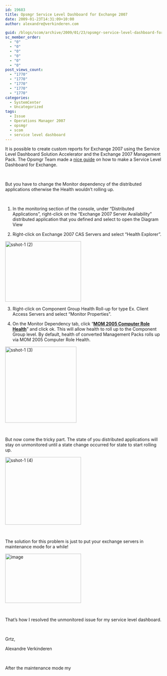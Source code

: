 ```yaml
---
id: 19683
title: Opsmgr Service Level Dashboard for Exchange 2007
date: 2009-01-23T14:31:09+10:00
author: alexandre@verkinderen.com

guid: /blogs/scom/archive/2009/01/23/opsmgr-service-level-dashboard-for-exchange-2007.aspx
sc_member_order:
  - "0"
  - "0"
  - "0"
  - "0"
  - "0"
  - "0"
post_views_count:
  - "1770"
  - "1770"
  - "1770"
  - "1770"
  - "1770"
categories:
  - SystemCenter
  - Uncategorized
tags:
  - Issue
  - Operations Manager 2007
  - opsmgr
  - scom
  - service level dashboard
---
```

It is possible to create custom reports for Exchange 2007 using the Service Level Dashboard Solution Accelerator and the Exchange 2007 Management Pack. The Opsmgr Team made a <a href="http://blogs.technet.com/momteam/archive/2008/10/23/creating-exchange-2007-availability-reports-using-the-service-level-dashboard-solution-accelerator-and-the-exchange-2007-management-pack.aspx" target="_blank">nice guide</a> on how to make a Service Level Dashboard for Exchange.

&nbsp;

But you have to change the Monitor dependency of the distributed applications otherwise the Health wouldn&#8217;t rolling up.

&nbsp;

1. In the monitoring section of the console, under “Distributed Applications”, right-click on the “Exchange 2007 Server Availability” distributed application that you defined and select to open the Diagram View

2. Right-click on Exchange 2007 CAS Servers and select “Health Explorer”.

[<img style="border-right: 0px;border-top: 0px;border-left: 0px;border-bottom: 0px" height="194" alt="sshot-1 (2)" src="http://scug.be/scom/files/2012/06/sshot-1-_2800_2_29005F00_thumb.png" width="244" border="0" />](http://scug.be/scom/files/2012/06/sshot-1-_2800_2_29005F00_2.png)

3. Right-click on Component Group Health Roll-up for type Ex. Client Access Servers and select “Monitor Properties”.

4. On the Monitor Dependency tab, click “**<u>MOM 2005 Computer Role Health</u>**” and click ok. This will allow health to roll up to the Component Group level. By default, health of converted Management Packs rolls up via MOM 2005 Computer Role Health.

[<img style="border-right: 0px;border-top: 0px;border-left: 0px;border-bottom: 0px" height="244" alt="sshot-1 (3)" src="http://scug.be/scom/files/2012/06/sshot-1-_2800_3_29005F00_thumb.png" width="229" border="0" />](http://scug.be/scom/files/2012/06/sshot-1-_2800_3_29005F00_2.png)

&nbsp;

But now come the tricky part. The state of you distributed applications will stay on unmonitored until a state change occurred for state to start rolling up.

[<img style="border-right: 0px;border-top: 0px;border-left: 0px;border-bottom: 0px" height="217" alt="sshot-1 (4)" src="http://scug.be/scom/files/2012/06/sshot-1-_2800_4_29005F00_thumb.png" width="244" border="0" />](http://scug.be/scom/files/2012/06/sshot-1-_2800_4_29005F00_2.png)

&nbsp;

The solution for this problem is just to put your exchange servers in maintenance mode for a while!

[<img style="border-right: 0px;border-top: 0px;border-left: 0px;border-bottom: 0px" height="158" alt="image" src="https://mscloudstorage.blob.core.windows.net/mscloudstorage//2012/06/image_thumb.png" width="244" border="0" />](http://scug.be/scom/files/2012/06/image_2.png)

&nbsp;

That&#8217;s how I resolved the unmonitored issue for my service level dashboard.

&nbsp;

Grtz,

Alexandre Verkinderen

&nbsp;

After the maintenance mode my
